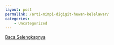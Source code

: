 ```yaml
---
layout: post
permalink: /arti-mimpi-digigit-hewan-kelelawar/
categories:
    - Uncategorized
---
```


[Baca Selengkapnya](/06)